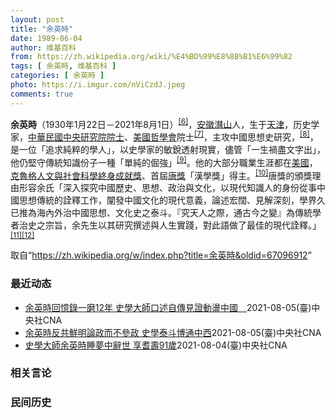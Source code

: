 ```yaml
---
layout: post
title: "余英時"
date: 1989-06-04
author: 维基百科
from: https://zh.wikipedia.org/wiki/%E4%BD%99%E8%8B%B1%E6%99%82
tags: [ 余英時, 维基百科 ]
categories: [ 余英時 ]
photo: https://i.imgur.com/nViCzdJ.jpeg
comments: true
---
```

<div class="mw-parser-output">


<p><b>余英時</b>（1930年1月22日－2021年8月1日）<sup id="cite_ref-6" class="reference"><a href="#cite_note-6">[6]</a></sup>，<a href="/wiki/%E5%AE%89%E5%BE%BD%E7%9C%81_(%E4%B8%AD%E8%8F%AF%E6%B0%91%E5%9C%8B)" title="安徽省 (中華民國)">安徽</a><a href="/wiki/%E6%BD%9C%E5%B1%B1%E5%B8%82" title="潜山市">潛山</a>人，生于<a href="/wiki/%E5%A4%A9%E6%B4%A5" class="mw-redirect" title="天津">天津</a>，历史学家，<a href="/wiki/%E4%B8%AD%E8%8F%AF%E6%B0%91%E5%9C%8B" title="中華民國">中華民國</a><a href="/wiki/%E4%B8%AD%E5%A4%AE%E7%A0%94%E7%A9%B6%E9%99%A2%E9%99%A2%E5%A3%AB" title="中央研究院院士">中央研究院院士</a>、<a href="/wiki/%E7%BE%8E%E5%9C%8B%E5%93%B2%E5%AD%B8%E6%9C%83" title="美國哲學會">美國哲學會</a>院士<sup id="cite_ref-7" class="reference"><a href="#cite_note-7">[7]</a></sup>，主攻中國思想史研究，<sup id="cite_ref-8" class="reference"><a href="#cite_note-8">[8]</a></sup>，是一位「追求純粹的學人」，以史學家的敏銳透射現實，儘管「一生禍盡文字出」，他仍堅守傳統知識份子一種「單純的倔強」<sup id="cite_ref-行政院文化獎_9-0" class="reference"><a href="#cite_note-行政院文化獎-9">[9]</a></sup>。他的大部分職業生涯都在<a href="/wiki/%E7%BE%8E%E5%9C%8B" class="mw-redirect" title="美國">美國</a>，<a href="/wiki/%E5%85%8B%E9%AD%AF%E6%A0%BC%E4%BA%BA%E6%96%87%E8%88%87%E7%A4%BE%E6%9C%83%E7%A7%91%E5%AD%B8%E7%B5%82%E8%BA%AB%E6%88%90%E5%B0%B1%E7%8D%8E" class="mw-redirect" title="克魯格人文與社會科學終身成就獎">克魯格人文與社會科學終身成就獎</a>、首屆<a href="/wiki/%E5%94%90%E7%8D%8E" title="唐獎">唐獎</a>「漢學獎」得主。<sup id="cite_ref-BBC唐獎_10-0" class="reference"><a href="#cite_note-BBC唐獎-10">[10]</a></sup>唐獎的頒獎理由形容余氏「深入探究中國歷史、思想、政治與文化，以現代知識人的身份從事中國思想傳統的詮釋工作，闡發中國文化的現代意義，論述宏闊、見解深刻，學界久已推為海內外治中國思想、文化史之泰斗。『究天人之際，通古今之變』為傳統學者治史之宗旨，余先生以其研究撰述與人生實踐，對此語做了最佳的現代詮釋。」<sup id="cite_ref-EPO唐獎_11-0" class="reference"><a href="#cite_note-EPO唐獎-11">[11]</a></sup><sup id="cite_ref-CNA唐獎得主_12-0" class="reference"><a href="#cite_note-CNA唐獎得主-12">[12]</a></sup>
</p>
</div><noscript><img src="//zh.wikipedia.org/wiki/Special:CentralAutoLogin/start?type=1x1" alt="" title="" width="1" height="1" style="border: none; position: absolute;"></noscript>
<div class="printfooter">取自“<a dir="ltr" href="https://zh.wikipedia.org/w/index.php?title=余英時&amp;oldid=67096912">https://zh.wikipedia.org/w/index.php?title=余英時&amp;oldid=67096912</a>”</div><div id="recent-news"><h3>最近动态</h3><ul><li><a href="https://nodebe4.github.io/waimei/2021-08-05/%E4%BD%99%E8%8B%B1%E6%99%82%E5%9B%9E%E6%86%B6%E9%8C%84%E4%B8%80%E7%A3%A812%E5%B9%B4-%E5%8F%B2%E5%AD%B8%E5%A4%A7%E5%B8%AB%E5%8F%A3%E8%BF%B0%E8%87%AA%E5%82%B3%E8%A6%8B%E8%AD%89%E5%8B%95%E7%9B%AA%E4%B8%AD%E5%9C%8B" title="余英時回憶錄一磨12年 史學大師口述自傳見證動盪中國—— 一代史學大師余英時（圖）1日過世，讓為他出版「余英時回憶錄」的允晨文化總編輯廖志峰備感驚訝，得知消息直說難以置信。圖為2018年余英時在...">余英時回憶錄一磨12年 史學大師口述自傳見證動盪中國　</a><time>2021-08-05</time><a class="tag">(臺)中央社CNA</a></li>
<li><a href="https://nodebe4.github.io/waimei/2021-08-05/%E4%BD%99%E8%8B%B1%E6%99%82%E5%8F%8D%E5%85%B1%E9%AE%AE%E6%98%8E%E8%AB%96%E6%94%BF%E8%80%8C%E4%B8%8D%E5%8F%83%E6%94%BF-%E5%8F%B2%E5%AD%B8%E6%B3%B0%E6%96%97%E5%8D%9A%E9%80%9A%E4%B8%AD%E8%A5%BF" title="余英時反共鮮明論政而不參政 史學泰斗博通中西—— 中國思想史學者余英時1日在美國去世，享耆壽91歲，他是當代最具影響力的華裔學者之一，反共立場鮮明。圖為2014年余英時訪台以「中國史研究的自我反...">余英時反共鮮明論政而不參政 史學泰斗博通中西</a><time>2021-08-05</time><a class="tag">(臺)中央社CNA</a></li>
<li><a href="https://nodebe4.github.io/waimei/2021-08-04/%E5%8F%B2%E5%AD%B8%E5%A4%A7%E5%B8%AB%E4%BD%99%E8%8B%B1%E6%99%82%E7%9D%A1%E5%A4%A2%E4%B8%AD%E8%BE%AD%E4%B8%96-%E4%BA%AB%E8%80%86%E5%A3%BD91%E6%AD%B2" title="史學大師余英時睡夢中辭世 享耆壽91歲—— 一代史學大師、中研院院士余英時8月1日在美國寓所睡夢中逝世，享耆壽91歲。（中央社檔案照片） （中央社記者吳欣紜台北5日電）中研院發布新聞稿證實，一代...">史學大師余英時睡夢中辭世 享耆壽91歲</a><time>2021-08-04</time><a class="tag">(臺)中央社CNA</a></li>
</ul></div><div id="open-opinion"><h3>相关言论</h3><ul></ul></div><div id="mjls-record"><h3>民间历史</h3><ul></ul></div>